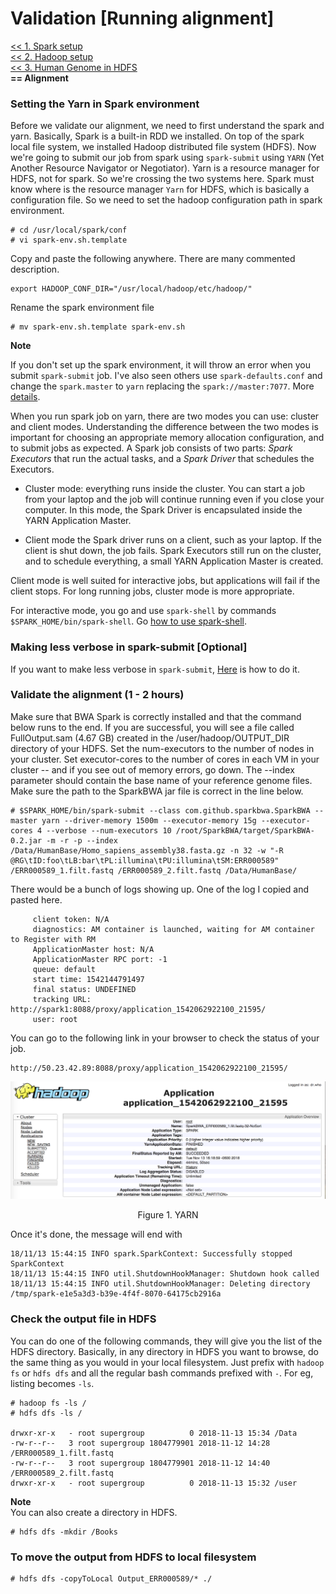 # Validation [Running alignment]

<a href=https://github.com/kckenneth/GenomicAssembly/blob/master/setup_spark.md><< 1. Spark setup</a>  
<a href=https://github.com/kckenneth/GenomicAssembly/blob/master/setup_hadoop.md><< 2. Hadoop setup</a>  
<a href=https://github.com/kckenneth/GenomicAssembly/blob/master/setup_HG38.md><< 3. Human Genome in HDFS</a>  
**== Alignment** 
	
### Setting the Yarn in Spark environment
Before we validate our alignment, we need to first understand the spark and yarn. Basically, Spark is a built-in RDD we installed. On top of the spark local file system, we installed Hadoop distributed file system (HDFS). Now we're going to submit our job from spark using `spark-submit` using `YARN` (Yet Another Resource Navigator or Negotiator). Yarn is a resource manager for HDFS, not for spark. So we're crossing the two systems here. Spark must know where is the resource manager `Yarn` for HDFS, which is basically a configuration file. So we need to set the hadoop configuration path in spark environment. 

```
# cd /usr/local/spark/conf
# vi spark-env.sh.template
```
Copy and paste the following anywhere. There are many commented description.
```
export HADOOP_CONF_DIR="/usr/local/hadoop/etc/hadoop/"
```
Rename the spark environment file
```
# mv spark-env.sh.template spark-env.sh
```

**Note**  

If you don't set up the spark environment, it will throw an error when you submit `spark-submit` job. I've also seen others use `spark-defaults.conf` and change the `spark.master` to `yarn` replacing the `spark://master:7077`. More <a href=https://www.linode.com/docs/databases/hadoop/install-configure-run-spark-on-top-of-hadoop-yarn-cluster/>details</a>.

When you run spark job on yarn, there are two modes you can use: cluster and client modes. Understanding the difference between the two modes is important for choosing an appropriate memory allocation configuration, and to submit jobs as expected. A Spark job consists of two parts: _Spark Executors_ that run the actual tasks, and a _Spark Driver_ that schedules the Executors.

- Cluster mode: everything runs inside the cluster. You can start a job from your laptop and the job will continue running even if you close your computer. In this mode, the Spark Driver is encapsulated inside the YARN Application Master. 

- Client mode the Spark driver runs on a client, such as your laptop. If the client is shut down, the job fails. Spark Executors still run on the cluster, and to schedule everything, a small YARN Application Master is created.

Client mode is well suited for interactive jobs, but applications will fail if the client stops. For long running jobs, cluster mode is more appropriate.

For interactive mode, you go and use `spark-shell` by commands `$SPARK_HOME/bin/spark-shell`. Go <a href=https://github.com/kckenneth/Spark/blob/master/setup_spark.md>how to use spark-shell</a>. 

### Making less verbose in spark-submit [Optional]

If you want to make less verbose in `spark-submit`, <a href=https://github.com/kckenneth/Cassandra/blob/master/streaming_tweet.md>Here</a> is how to do it. 

### Validate the alignment (1 - 2 hours)

Make sure that BWA Spark is correctly installed and that the command below runs to the end. If you are successful, you will see a file called FullOutput.sam (4.67 GB) created in the /user/hadoop/OUTPUT_DIR directory of your HDFS. Set the num-executors to the number of nodes in your cluster. Set executor-cores to the number of cores in each VM in your cluster -- and if you see out of memory errors, go down. The --index parameter should contain the base name of your reference genome files. Make sure the path to the SparkBWA jar file is correct in the line below.

```
# $SPARK_HOME/bin/spark-submit --class com.github.sparkbwa.SparkBWA --master yarn --driver-memory 1500m --executor-memory 15g --executor-cores 4 --verbose --num-executors 10 /root/SparkBWA/target/SparkBWA-0.2.jar -m -r -p --index /Data/HumanBase/Homo_sapiens_assembly38.fasta.gz -n 32 -w "-R @RG\tID:foo\tLB:bar\tPL:illumina\tPU:illumina\tSM:ERR000589" /ERR000589_1.filt.fastq /ERR000589_2.filt.fastq /Data/HumanBase/
```

There would be a bunch of logs showing up. One of the log I copied and pasted here. 

```
	 client token: N/A
	 diagnostics: AM container is launched, waiting for AM container to Register with RM
	 ApplicationMaster host: N/A
	 ApplicationMaster RPC port: -1
	 queue: default
	 start time: 1542144791497
	 final status: UNDEFINED
	 tracking URL: http://spark1:8088/proxy/application_1542062922100_21595/
	 user: root
```
You can go to the following link in your browser to check the status of your job. 

```
http://50.23.42.89:8088/proxy/application_1542062922100_21595/
```

<p align="center">
<img src="img/yarn1.png" width="800"></p>
<p align="center">Figure 1. YARN</p>

Once it's done, the message will end with
```
18/11/13 15:44:15 INFO spark.SparkContext: Successfully stopped SparkContext
18/11/13 15:44:15 INFO util.ShutdownHookManager: Shutdown hook called
18/11/13 15:44:15 INFO util.ShutdownHookManager: Deleting directory /tmp/spark-e1e5a3d3-b39e-4f4f-8070-64175cb2916a
```

### Check the output file in HDFS

You can do one of the following commands, they will give you the list of the HDFS directory. Basically, in any directory in HDFS you want to browse, do the same thing as you would in your local filesystem. Just prefix with `hadoop fs` or `hdfs dfs` and all the regular bash commands prefixed with `-`. For eg, listing becomes `-ls`. 
```
# hadoop fs -ls /
# hdfs dfs -ls /

drwxr-xr-x   - root supergroup          0 2018-11-13 15:34 /Data
-rw-r--r--   3 root supergroup 1804779901 2018-11-12 14:28 /ERR000589_1.filt.fastq
-rw-r--r--   3 root supergroup 1804779901 2018-11-12 14:40 /ERR000589_2.filt.fastq
drwxr-xr-x   - root supergroup          0 2018-11-13 15:32 /user
```
**Note**  
You can also create a directory in HDFS. 
```
# hdfs dfs -mkdir /Books
```

### To move the output from HDFS to local filesystem
```
# hdfs dfs -copyToLocal Output_ERR000589/* ./
```
